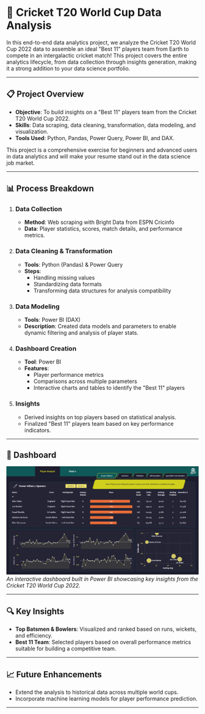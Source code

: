 
# 🏏 Cricket T20 World Cup Data Analysis

In this end-to-end data analytics project, we analyze the Cricket T20 World Cup 2022 data to assemble an ideal "Best 11" players team from Earth to compete in an intergalactic cricket match! This project covers the entire analytics lifecycle, from data collection through insights generation, making it a strong addition to your data science portfolio.

---

## 📋 Project Overview

- **Objective**: To build insights on a "Best 11" players team from the Cricket T20 World Cup 2022.
- **Skills**: Data scraping, data cleaning, transformation, data modeling, and visualization.
- **Tools Used**: Python, Pandas, Power Query, Power BI, and DAX.

This project is a comprehensive exercise for beginners and advanced users in data analytics and will make your resume stand out in the data science job market.

---

## 📊 Process Breakdown

1. ### Data Collection
   - **Method**: Web scraping with Bright Data from ESPN Cricinfo
   - **Data**: Player statistics, scores, match details, and performance metrics.

2. ### Data Cleaning & Transformation
   - **Tools**: Python (Pandas) & Power Query
   - **Steps**:
     - Handling missing values
     - Standardizing data formats
     - Transforming data structures for analysis compatibility

3. ### Data Modeling
   - **Tools**: Power BI (DAX)
   - **Description**: Created data models and parameters to enable dynamic filtering and analysis of player stats.

4. ### Dashboard Creation
   - **Tool**: Power BI
   - **Features**:
     - Player performance metrics
     - Comparisons across multiple parameters
     - Interactive charts and tables to identify the "Best 11" players

5. ### Insights
   - Derived insights on top players based on statistical analysis.
   - Finalized "Best 11" players team based on key performance indicators.

---

## 📸 Dashboard

![Dashboard](https://github.com/SachinMhetre678/Data-Analysis/blob/main/Cricket_t20_Analysis/assest/image.png?raw=true)  
*An interactive dashboard built in Power BI showcasing key insights from the Cricket T20 World Cup 2022.*

---

## 🔍 Key Insights

- **Top Batsmen & Bowlers**: Visualized and ranked based on runs, wickets, and efficiency.
- **Best 11 Team**: Selected players based on overall performance metrics suitable for building a competitive team.

---

## 📈 Future Enhancements

- Extend the analysis to historical data across multiple world cups.
- Incorporate machine learning models for player performance prediction.

---

